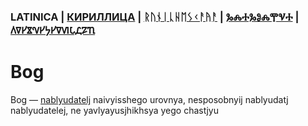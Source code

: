 ### LATINICA | [КИРИЛЛИЦА](../Cyrl/Бог.md) | [ᚱᚢᚾᛁᚳᚺᛖᛊᚲᚨᚤᚨ](../Runr/ᛒᛟᚷ.md) | [ⰃⰎⰀⰃⰑⰎⰉⰜⰀ](../Glag/Ⰱⱁⰳ.md) | [𐍓𐍠𐍔𐍮𐍝𐍔𐍟𐍔𐍠𐍜𐍡𐍚𐍐𐍴](../Perm/𐍑𐍞𐍒.md)

#  Bog

Bog — [nablyudatelj](Nablyudatelj.md) naivyisshego urovnya, nesposobnyij nablyudatj nablyudatelej, ne yavlyayusjhikhsya yego chastjyu 

